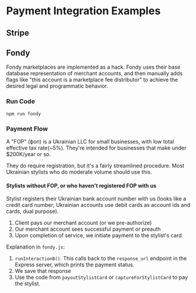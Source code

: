 # Payment Integration Examples

## Stripe

## Fondy
Fondy marketplaces are implemented as a hack. Fondy uses their base
database representation of merchant accounts, and then manually adds
flags like "this account is a marketplace fee distributor" to achieve
the desired legal and programmatic behavior.

### Run Code
`npm run fondy`

### Payment Flow
A "FOP" (фоп) is a Ukrainian LLC for small businesses, with low total
effective tax rate(~5%).  They're intended for businesses that make under $200K/year or
so.

They do require registration, but it's a fairly streamlined procedure.
Most Ukrainian stylists who do moderate volume should use this.

#### Stylists without FOP, or who haven't registered FOP with us
Stylist registers their Ukrainian bank account number with us (looks
like a credit card number; Ukrainian accounts use debit cards as account
ids and cards, dual purpose).
1. Client pays our merchant account (or we pre-authorize)
2. Our merchant account sees successful payment or preauth
3. Upon completion of service, we initiate payment to the stylist's
   card.

Explanation in `fondy.js`:
1. `runInteractionB()`. This calls back to the `response_url` endpoint
   in the Express server, which prints the payment status.
2. We save that response
3. Use the code from `payoutStylistCard` or `captureForStylistCard` to
   pay the stylist.
